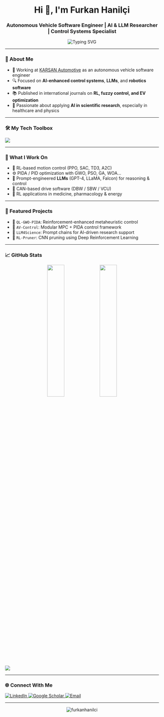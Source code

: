 <!-- profile intro animation -->
<h1 align="center">Hi 👋, I'm Furkan Hanilçi</h1>
<h3 align="center">Autonomous Vehicle Software Engineer | AI & LLM Researcher | Control Systems Specialist</h3>

<p align="center">
  <img src="https://readme-typing-svg.herokuapp.com?font=Fira+Code&duration=3000&pause=1000&center=true&width=460&lines=AI+%2B+Robotics+Researcher;LLM-enhanced+Control+Architect;Reinforcement+Learning+%7C+Planning+%7C+Optimization;VCU+%7C+SBW+%7C+DBW+Software+Developer" alt="Typing SVG" />
</p>

---

### 🧠 About Me

- 🏢 Working at [KARSAN Automotive](https://www.karsan.com/en) as an autonomous vehicle software engineer  
- 🔍 Focused on **AI-enhanced control systems**, **LLMs**, and **robotics software**  
- 📚 Published in international journals on **RL, fuzzy control, and EV optimization**  
- 🎯 Passionate about applying **AI in scientific research**, especially in healthcare and physics

---

### 🛠️ My Tech Toolbox

<p align="left">
  <img src="https://skillicons.dev/icons?i=python,cpp,matlab,ros,docker,pytorch,github,linux,latex,fastapi" />
</p>

---

### 🧩 What I Work On

- 🔄 RL-based motion control (PPO, SAC, TD3, A2C)
- ⚙️ PIDA / PID optimization with GWO, PSO, GA, WOA...
- 💬 Prompt-engineered **LLMs** (GPT-4, LLaMA, Falcon) for reasoning & control
- 📡 CAN-based drive software (DBW / SBW / VCU)
- 🧬 RL applications in medicine, pharmacology & energy

---

### 🔬 Featured Projects

- 📌 `QL-GWO-PIDA`: Reinforcement-enhanced metaheuristic control
- 🚗 `AV-Control`: Modular MPC + PIDA control framework
- 🧪 `LLM4Science`: Prompt chains for AI-driven research support
- 🧠 `RL-Pruner`: CNN pruning using Deep Reinforcement Learning

---

### 📈 GitHub Stats

<p align="center">
  <img src="https://github-readme-stats.vercel.app/api?username=furkanhanilci&show_icons=true&theme=tokyonight" width="33.3%"/>

  <img src="https://github-readme-stats.vercel.app/api/top-langs/?username=furkanhanilci&layout=compact&theme=tokyonight" width="33.3%"/>
</p>

<img src="https://github-readme-activity-graph.vercel.app/graph?username=furkanhanilci&theme=react-dark" />


---

### 🌐 Connect With Me

<p align="left">
  <a href="https://www.linkedin.com/in/furkanhanilci/" target="_blank">
    <img alt="LinkedIn" src="https://img.shields.io/badge/-LinkedIn-0077B5?style=flat&logo=linkedin&logoColor=white" />
  </a>
  <a href="https://scholar.google.com/" target="_blank">
    <img alt="Google Scholar" src="https://img.shields.io/badge/-Google%20Scholar-4285F4?style=flat&logo=google-scholar&logoColor=white" />
  </a>
  <a href="mailto:h.furkan90@gmail.com">
    <img alt="Email" src="https://img.shields.io/badge/-Email-D14836?style=flat&logo=gmail&logoColor=white" />
  </a>
</p>

---

<p align="center">
  <img src="https://komarev.com/ghpvc/?username=furkanhanilci&label=Profile%20views&color=0e75b6&style=flat" alt="furkanhanilci" />
</p>
